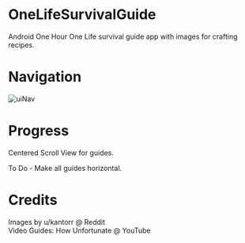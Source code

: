 # OneLifeSurvivalGuide
Android One Hour One Life survival guide app with images for crafting recipes.

# Navigation
![uiNav](https://i.imgur.com/chXhf5M.png)

# Progress
Centered Scroll View for guides. 

To Do - Make all guides horizontal.

# Credits
Images by u/kantorr @ Reddit  
Video Guides: How Unfortunate @ YouTube
